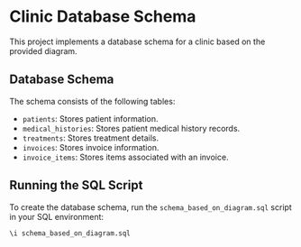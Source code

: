 # Clinic Database Schema

This project implements a database schema for a clinic based on the provided diagram.

## Database Schema

The schema consists of the following tables:
- `patients`: Stores patient information.
- `medical_histories`: Stores patient medical history records.
- `treatments`: Stores treatment details.
- `invoices`: Stores invoice information.
- `invoice_items`: Stores items associated with an invoice.

## Running the SQL Script

To create the database schema, run the `schema_based_on_diagram.sql` script in your SQL environment:
```sql
\i schema_based_on_diagram.sql
